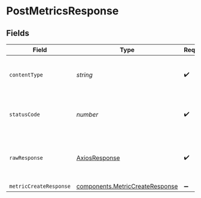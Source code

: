 # PostMetricsResponse


## Fields

| Field                                                                              | Type                                                                               | Required                                                                           | Description                                                                        |
| ---------------------------------------------------------------------------------- | ---------------------------------------------------------------------------------- | ---------------------------------------------------------------------------------- | ---------------------------------------------------------------------------------- |
| `contentType`                                                                      | *string*                                                                           | :heavy_check_mark:                                                                 | HTTP response content type for this operation                                      |
| `statusCode`                                                                       | *number*                                                                           | :heavy_check_mark:                                                                 | HTTP response status code for this operation                                       |
| `rawResponse`                                                                      | [AxiosResponse](https://axios-http.com/docs/res_schema)                            | :heavy_check_mark:                                                                 | Raw HTTP response; suitable for custom response parsing                            |
| `metricCreateResponse`                                                             | [components.MetricCreateResponse](../../models/components/metriccreateresponse.md) | :heavy_minus_sign:                                                                 | OK                                                                                 |